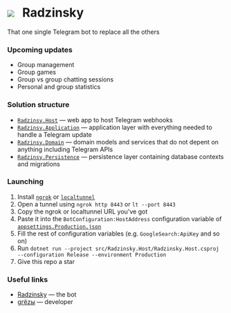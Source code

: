 # ![](https://i.imgur.com/jM8yQCt.png)  Radzinsky
That one single Telegram bot to replace all the others

### Upcoming updates
- Group management
- Group games
- Group vs group chatting sessions
- Personal and group statistics

### Solution structure
- [`Radzinsy.Host`](src/Radzinsky.Host) — web app to host Telegram webhooks
- [`Radzinsy.Application`](src/Radzinsky.Application) — application layer with everything needed to handle a Telegram update
- [`Radzinsy.Domain`](src/Radzinsky.Domain) — domain models and services that do not depent on anything including Telegram APIs
- [`Radzinsy.Persistence`](src/Radzinsky.Persistence) — persistence layer containing database contexts and migrations

### Launching
1. Install [`ngrok`](https://ngrok.com/docs/getting-started) or [`localtunnel`](https://localtunnel.github.io/www)
1. Open a tunnel using `ngrok http 8443` or `lt --port 8443`
1. Copy the ngrok or localtunnel URL you've got
1. Paste it into the `BotConfiguration:HostAddress` configuration variable of [`appsettings.Production.json`](src/Radzinsky.Host/appsettings.Production.json)
1. Fill the rest of configuration variables (e.g. `GoogleSearch:ApiKey` and so on)
1. Run `dotnet run --project src/Radzinsky.Host/Radzinsky.Host.csproj --configuration Release --environment Production`
1. Give this repo a star

### Useful links
- [Radzinsky](https://t.me/radzinsky_bot) — the bot
- [gгёzы](https://t.me/undrcrxwn) — developer
